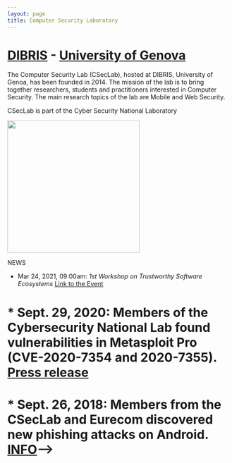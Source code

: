 ```yaml
---
layout: page
title: Computer Security Laboratory
---
```


<!-- ![The CSecLab logo should be here :( ](/pics/logo.png) -->
<!-- <img src="/pics/logo_new.png" alt="The CSecLab logo should be here :( " width="200"/> -->
# [DIBRIS](http://www.dibris.unige.it/en) - [University of Genova](http://www.unige.it/en)

The Computer Security Lab (CSecLab), hosted at DIBRIS, University of Genoa, has been founded in 2014. The mission of the lab is to bring together researchers, students and practitioners interested in Computer Security. The main research topics of the lab are Mobile and Web Security.

CSecLab is part of the Cyber Security National Laboratory 

<img src="/pics/labo-naz-logo.png" width="300" />

NEWS

* Mar 24, 2021, 09:00am: *1st Workshop on Trustworthy Software Ecosystems* [Link to the Event](/events/workshop-ecosystem/index)

# * Sept. 29, 2020: Members of the Cybersecurity National Lab found vulnerabilities in Metasploit Pro (CVE-2020-7354 and 2020-7355). [Press release](https://cybersecnatlab.it/laboratorio-nazionale-cybersecurity-vulnerabilita-metasploit-pro/)
# * Sept. 26, 2018: Members from the CSecLab and Eurecom discovered new phishing attacks on Android. [INFO](http://csec.it/projects/modern-android-phishing/)-->
